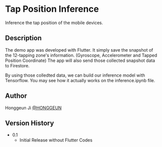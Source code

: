 # Tap Position Inference

Inference the tap position of the mobile devices.

## Description

The demo app was developed with Flutter. 
It simply save the snapshot of the 12-tapping zone's information. (Gyroscope, Accelerometer and Tapped Position Coordinate)
The app will also send those collected snapshot data to Firestore.

By using those colledted data, we can build our inference model with Tensorflow.
You may see how it actually works on the inference.ipynb file.

## Author

Honggeun Ji
[@HONGGEUN](https://www.linkedin.com/in/honggeunji/)

## Version History

* 0.1
    * Initial Release without Flutter Codes
